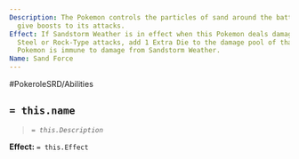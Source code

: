 ```yaml
---
Description: The Pokemon controls the particles of sand around the battlefield to
  give boosts to its attacks.
Effect: If Sandstorm Weather is in effect when this Pokemon deals damage using Ground,
  Steel or Rock-Type attacks, add 1 Extra Die to the damage pool of that attack. The
  Pokemon is immune to damage from Sandstorm Weather.
Name: Sand Force
---
```


#PokeroleSRD/Abilities

## `= this.name`

> *`= this.Description`*

**Effect:** `= this.Effect`